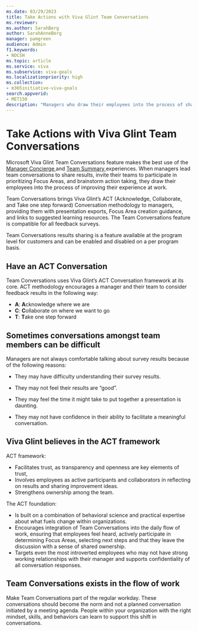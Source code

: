 ```yaml
---
ms.date: 03/29/2023
title: Take Actions with Viva Glint Team Conversations
ms.reviewer: 
ms.author: SarahBerg
author: SarahAnneBerg
manager: pamgreen
audience: Admin
f1.keywords:
- NOCSH
ms.topic: article
ms.service: viva
ms.subservice: viva-goals
ms.localizationpriority: high
ms.collection:  
- m365initiative-viva-goals  
search.appverid:
- MET150
description: "Managers who draw their employees into the process of sharing feedback results and prioritizing focus areas are the most successful managers."
---
```


# Take Actions with Viva Glint Team Conversations

Microsoft Viva Glint Team Conversations feature makes the best use of the [Manager Concierge ](https://www.microsoft.com) and [Team Summary ](https://www.microsoft.com) experiences. When managers lead team conversations to share results, invite their teams to participate in prioritizing Focus Areas, and brainstorm action taking, they draw their employees into the process of improving their experience at work.  

Team Conversations brings Viva Glint’s ACT (Acknowledge, Collaborate, and Take one step forward) Conversation methodology to managers, providing them with presentation exports, Focus Area creation guidance, and links to suggested learning resources. The Team Conversations feature is compatible for all feedback surveys. 

Team Conversations results sharing is a feature available at the program level for customers and can be enabled and disabled on a per program basis. 

## Have an ACT Conversation 

Team Conversations uses Viva Glint’s ACT Conversation framework at its core. ACT methodology encourages a manager and their team to consider feedback results in the following way:   

- **A**: **A**cknowledge where we are 
- **C**: **C**ollaborate on where we want to go 
- **T**: **T**ake one step forward 

## Sometimes conversations amongst team members can be difficult 

Managers are not always comfortable talking about survey results because of the following reasons:

- They may have difficulty understanding their survey results.

- They may not feel their results are “good”.   

- They may feel the time it might take to put together a presentation is daunting. 

- They may not have confidence in their ability to facilitate a meaningful conversation.

## Viva Glint believes in the ACT framework  

ACT framework: 

- Facilitates trust, as transparency and openness are key elements of trust, 
- Involves employees as active participants and collaborators in reflecting on results and sharing improvement ideas.  
- Strengthens ownership among the team. 

The ACT foundation: 

- Is built on a combination of behavioral science and practical expertise about what fuels change within organizations. 
- Encourages integration of Team Conversations into the daily flow of work, ensuring that employees feel heard, actively participate in determining Focus Areas, selecting next steps and that they leave the discussion with a sense of shared ownership. 
- Targets even the most introverted employees who may not have strong working relationships with their manager and supports confidentiality of all conversation responses.  

## Team Conversations exists in the flow of work   

Make Team Conversations part of the regular workday. These conversations should become the norm and not a planned conversation initiated by a meeting agenda. People within your organization with the right mindset, skills, and behaviors can learn to support this shift in conversations.  